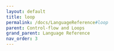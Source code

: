 ```yaml
---
layout: default
title: loop
permalink: /docs/LanguageReference#loop
parent: Control-flow and Loops
grand_parent: Language Reference
nav_order: 3
---
```

